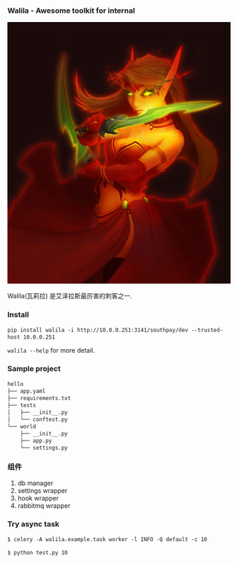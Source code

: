 ### Walila - Awesome toolkit for internal

![walila](resource/walila.jpg)

Walila(瓦莉拉) 是艾泽拉斯最厉害的刺客之一.


### Install

```shell
pip install walila -i http://10.0.0.251:3141/southpay/dev --trusted-host 10.0.0.251
```

`walila --help` for more detail.


### Sample project

```
hello
├── app.yaml
├── requirements.txt
├── tests
│   ├── __init__.py
│   └── conftest.py
└── world
    ├── __init__.py
    ├── app.py
    └── settings.py
```


### 组件

1. db manager
2. settings wrapper
3. hook wrapper
4. rabbitmq wrapper


### Try async task

```
$ celery -A walila.example.task worker -l INFO -Q default -c 10
```

```
$ python test.py 10
```
